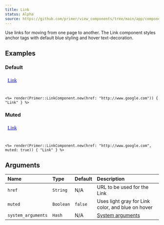 ```yaml
---
title: Link
status: Alpha
source: https://github.com/primer/view_components/tree/main/app/components/primer/link_component.rb
---
```


<!-- Warning: AUTO-GENERATED file, do not edit. Add code comments to your Ruby instead <3 -->

Use links for moving from one page to another. The Link component styles anchor tags with default blue styling and hover text-decoration.

## Examples

### Default

<iframe style="width: 100%; border: 0px; height: 54px;" srcdoc="<html class='Box height-full p-3'><head><link href='https://unpkg.com/@primer/css/dist/primer.css' rel='stylesheet'></head><body><a href='http://www.google.com'>Link</a></body></html>"></iframe>

```erb
<%= render(Primer::LinkComponent.new(href: "http://www.google.com")) { "Link" } %>
```

### Muted

<iframe style="width: 100%; border: 0px; height: 54px;" srcdoc="<html class='Box height-full p-3'><head><link href='https://unpkg.com/@primer/css/dist/primer.css' rel='stylesheet'></head><body><a href='http://www.google.com' class='muted-link '>Link</a></body></html>"></iframe>

```erb
<%= render(Primer::LinkComponent.new(href: "http://www.google.com", muted: true)) { "Link" } %>
```

## Arguments

| Name | Type | Default | Description |
| :- | :- | :- | :- |
| `href` | `String` | N/A | URL to be used for the Link |
| `muted` | `Boolean` | `false` | Uses light gray for Link color, and blue on hover |
| `system_arguments` | `Hash` | N/A | [System arguments](/system-arguments) |
